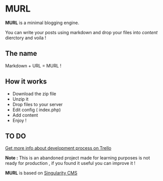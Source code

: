 # MURL
**MURL** is a minimal blogging engine.

You can write your posts using markdown and drop your files into *content* dierctory and voila ! 

## The name
Markdown + URL = MURL !

## How it works
* Download the zip file
* Unzip it
* Drop files to your server 
* Edit config  ( index.php)
* Add content 
* Enjoy !

## TO DO
[ Get more info about development process on Trello](https://trello.com/b/5nw6IN1C/murl) 

**Note :** This is an abandoned project made for learning purposes is not ready for production , if you found it useful you can improve it !

**MURL** is based on [Singularity CMS](https://github.com/csu/singularity-cms) 

